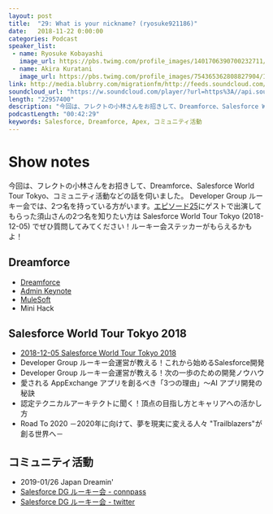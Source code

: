 ```yaml
---
layout: post
title:  "29: What is your nickname? (ryosuke921186)"
date:   2018-11-22 0:00:00
categories: Podcast
speaker_list:
 - name: Ryosuke Kobayashi
   image_url: https://pbs.twimg.com/profile_images/1401706390700232711/3I82fwFm_400x400.jpg
 - name: Akira Kuratani
   image_url: https://pbs.twimg.com/profile_images/754365362808827904/Ig84TgbE_400x400.jpg
link: http://media.blubrry.com/migrationfm/http://feeds.soundcloud.com/stream/534738243-migrationfm-29-what-is-your-nickname-ryosuke921186.mp3
soundcloud_url: "https://w.soundcloud.com/player/?url=https%3A//api.soundcloud.com/tracks/534738243&color=%23ff5500&auto_play=false&hide_related=false&show_comments=true&show_user=true&show_reposts=false&show_teaser=true"
length: "22957400"
description: "今回は、フレクトの小林さんをお招きして、Dreamforce、Salesforce World Tour Tokyo、コミュニティ活動などの話を伺いました。"
podcastLength: "00:42:29"
keywords: Salesforce, Dreamforce, Apex, コミュニティ活動
---
```


# Show notes

今回は、フレクトの小林さんをお招きして、Dreamforce、Salesforce World Tour Tokyo、コミュニティ活動などの話を伺いました。
Developer Group ルーキー会では、2つ名を持っている方がいます。[エピソード25](/025)にゲストで出演してもらった須山さんの2つ名を知りたい方は Salesforce World Tour Tokyo (2018-12-05) でぜひ質問してみてください！ルーキー会ステッカーがもらえるかもよ！

## Dreamforce
- [Dreamforce](https://www.salesforce.com/dreamforce/)
- [Admin Keynote](https://www.youtube.com/watch?v=fOyq_2948lc)
- [MuleSoft](https://www.mulesoft.com/)
- Mini Hack

## Salesforce World Tour Tokyo 2018
- [2018-12-05 Salesforce World Tour Tokyo 2018](https://www.salesforce.com/jp/events/worldtour/ja/overview/)
- Developer Group ルーキー会運営が教える！これから始めるSalesforce開発
- Developer Group ルーキー会運営が教える！次の一歩のための開発ノウハウ
- 愛される AppExchange アプリを創るべき「3つの理由」〜AI アプリ開発の秘訣
- 認定テクニカルアーキテクトに聞く！頂点の目指し方とキャリアへの活かし方
- Road To 2020 －2020年に向けて、夢を現実に変える人々 "Trailblazers"が創る世界へ－

## コミュニティ活動
- 2019-01/26 Japan Dreamin'
- [Salesforce DG ルーキー会 - connpass](https://sfdgr.connpass.com/)
- [Salesforce DG ルーキー会 - twitter](https://twitter.com/sfdgrjp)
